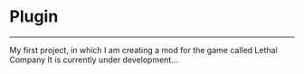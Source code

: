 # Plugin
---------
My first project, in which I am creating a mod for the game called Lethal Company
It is currently under development...
